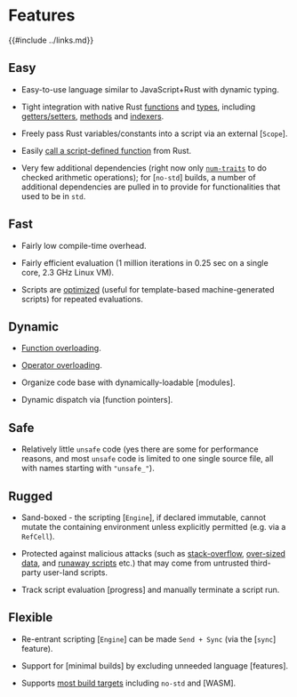 Features
========

{{#include ../links.md}}

Easy
----

* Easy-to-use language similar to JavaScript+Rust with dynamic typing.

* Tight integration with native Rust [functions]({{rootUrl}}/rust/functions.md) and [types]({{rootUrl}}/rust/custom.md), including [getters/setters]({{rootUrl}}/rust/getters-setters.md), [methods]({{rootUrl}}/rust/custom.md) and [indexers]({{rootUrl}}/rust/indexers.md).

* Freely pass Rust variables/constants into a script via an external [`Scope`].

* Easily [call a script-defined function]({{rootUrl}}/engine/call-fn.md) from Rust.

* Very few additional dependencies (right now only [`num-traits`](https://crates.io/crates/num-traits/) to do checked arithmetic operations);
  for [`no-std`] builds, a number of additional dependencies are pulled in to provide for functionalities that used to be in `std`.

Fast
----

* Fairly low compile-time overhead.

* Fairly efficient evaluation (1 million iterations in 0.25 sec on a single core, 2.3 GHz Linux VM).

* Scripts are [optimized]({{rootUrl}}/engine/optimize.md) (useful for template-based machine-generated scripts) for repeated evaluations.

Dynamic
-------

* [Function overloading]({{rootUrl}}/language/overload.md).

* [Operator overloading]({{rootUrl}}/rust/operators.md).

* Organize code base with dynamically-loadable [modules].

* Dynamic dispatch via [function pointers].

Safe
----

* Relatively little `unsafe` code (yes there are some for performance reasons, and most `unsafe` code is limited to
  one single source file, all with names starting with `"unsafe_"`).

Rugged
------

* Sand-boxed - the scripting [`Engine`], if declared immutable, cannot mutate the containing environment unless explicitly permitted (e.g. via a `RefCell`).

* Protected against malicious attacks (such as [stack-overflow]({{rootUrl}}/safety/max-call-stack.md), [over-sized data]({{rootUrl}}/safety/max-string-size.md), and [runaway scripts]({{rootUrl}}/safety/max-operations.md) etc.) that may come from untrusted third-party user-land scripts.

* Track script evaluation [progress] and manually terminate a script run.

Flexible
--------

* Re-entrant scripting [`Engine`] can be made `Send + Sync` (via the [`sync`] feature).

* Support for [minimal builds] by excluding unneeded language [features].

* Supports [most build targets](targets.md) including `no-std` and [WASM].
